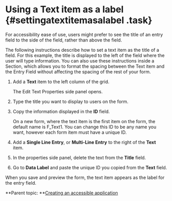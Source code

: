 # Using a Text item as a label {#settingatextitemasalabel .task}

For accessibility ease of use, users might prefer to see the title of an entry field to the side of the field, rather than above the field.

The following instructions describe how to set a text item as the title of a field. For this example, the title is displayed to the left of the field where the user will type information. You can also use these instructions inside a Section, which allows you to format the spacing between the Text item and the Entry Field without affecting the spacing of the rest of your form.

1.  Add a **Text** item to the left column of the grid.

    The Edit Text Properties side panel opens.

2.  Type the title you want to display to users on the form.

3.  Copy the information displayed in the **ID** field.

    On a new form, where the text item is the first item on the form, the default name is F\_Text1. You can change this ID to be any name you want, however each form item must have a unique ID.

4.  Add a **Single Line Entry**, or **Multi-Line Entry** to the right of the **Text** item.

5.  In the properties side panel, delete the text from the **Title** field.

6.  Go to **Data Label** and paste the unique ID you copied from the **Text** field.


When you save and preview the form, the text item appears as the label for the entry field.

**Parent topic: **[Creating an accessible application](ac_creating_accessible_application.md)

